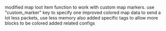 modified map loot item function to work with custom map markers. use "custom_marker" key to specify one
improved colored map data to send a lot less packets, use less memory
also added specific tags to allow more blocks to be colored
added related configs